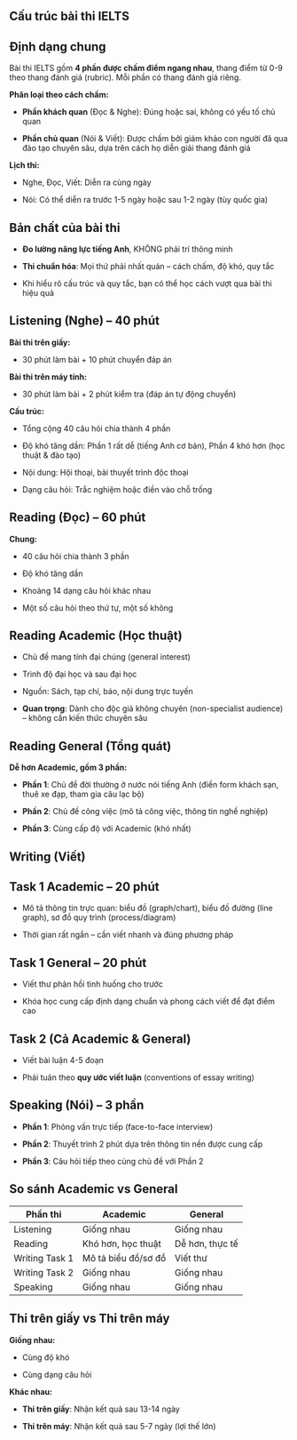 ## Cấu trúc bài thi IELTS

## Định dạng chung

Bài thi IELTS gồm **4 phần được chấm điểm ngang nhau**, thang điểm từ 0-9 theo thang đánh giá (rubric). Mỗi phần có thang đánh giá riêng.

**Phân loại theo cách chấm:**

- **Phần khách quan** (Đọc & Nghe): Đúng hoặc sai, không có yếu tố chủ quan
    
- **Phần chủ quan** (Nói & Viết): Được chấm bởi giám khảo con người đã qua đào tạo chuyên sâu, dựa trên cách họ diễn giải thang đánh giá
    

**Lịch thi:**

- Nghe, Đọc, Viết: Diễn ra cùng ngày
    
- Nói: Có thể diễn ra trước 1-5 ngày hoặc sau 1-2 ngày (tùy quốc gia)
    

## Bản chất của bài thi

- **Đo lường năng lực tiếng Anh**, KHÔNG phải trí thông minh
    
- **Thi chuẩn hóa**: Mọi thứ phải nhất quán – cách chấm, độ khó, quy tắc
    
- Khi hiểu rõ cấu trúc và quy tắc, bạn có thể học cách vượt qua bài thi hiệu quả
    

## Listening (Nghe) – 40 phút

**Bài thi trên giấy:**

- 30 phút làm bài + 10 phút chuyển đáp án
    

**Bài thi trên máy tính:**

- 30 phút làm bài + 2 phút kiểm tra (đáp án tự động chuyển)
    

**Cấu trúc:**

- Tổng cộng 40 câu hỏi chia thành 4 phần
    
- Độ khó tăng dần: Phần 1 rất dễ (tiếng Anh cơ bản), Phần 4 khó hơn (học thuật & đào tạo)
    
- Nội dung: Hội thoại, bài thuyết trình độc thoại
    
- Dạng câu hỏi: Trắc nghiệm hoặc điền vào chỗ trống
    

## Reading (Đọc) – 60 phút

**Chung:**

- 40 câu hỏi chia thành 3 phần
    
- Độ khó tăng dần
    
- Khoảng 14 dạng câu hỏi khác nhau
    
- Một số câu hỏi theo thứ tự, một số không
    

## Reading Academic (Học thuật)

- Chủ đề mang tính đại chúng (general interest)
    
- Trình độ đại học và sau đại học
    
- Nguồn: Sách, tạp chí, báo, nội dung trực tuyến
    
- **Quan trọng**: Dành cho độc giả không chuyên (non-specialist audience) – không cần kiến thức chuyên sâu
    

## Reading General (Tổng quát)

**Dễ hơn Academic, gồm 3 phần:**

- **Phần 1**: Chủ đề đời thường ở nước nói tiếng Anh (điền form khách sạn, thuê xe đạp, tham gia câu lạc bộ)
    
- **Phần 2**: Chủ đề công việc (mô tả công việc, thông tin nghề nghiệp)
    
- **Phần 3**: Cùng cấp độ với Academic (khó nhất)
    

## Writing (Viết)

## Task 1 Academic – 20 phút

- Mô tả thông tin trực quan: biểu đồ (graph/chart), biểu đồ đường (line graph), sơ đồ quy trình (process/diagram)
    
- Thời gian rất ngắn – cần viết nhanh và đúng phương pháp
    

## Task 1 General – 20 phút

- Viết thư phản hồi tình huống cho trước
    
- Khóa học cung cấp định dạng chuẩn và phong cách viết để đạt điểm cao
    

## Task 2 (Cả Academic & General)

- Viết bài luận 4-5 đoạn
    
- Phải tuân theo **quy ước viết luận** (conventions of essay writing)
    

## Speaking (Nói) – 3 phần

- **Phần 1**: Phỏng vấn trực tiếp (face-to-face interview)
    
- **Phần 2**: Thuyết trình 2 phút dựa trên thông tin nền được cung cấp
    
- **Phần 3**: Câu hỏi tiếp theo cùng chủ đề với Phần 2
    

## So sánh Academic vs General

|Phần thi|Academic|General|
|---|---|---|
|Listening|Giống nhau|Giống nhau|
|Reading|Khó hơn, học thuật|Dễ hơn, thực tế|
|Writing Task 1|Mô tả biểu đồ/sơ đồ|Viết thư|
|Writing Task 2|Giống nhau|Giống nhau|
|Speaking|Giống nhau|Giống nhau|

## Thi trên giấy vs Thi trên máy

**Giống nhau:**

- Cùng độ khó
    
- Cùng dạng câu hỏi
    

**Khác nhau:**

- **Thi trên giấy**: Nhận kết quả sau 13-14 ngày
    
- **Thi trên máy**: Nhận kết quả sau 5-7 ngày (lợi thế lớn)